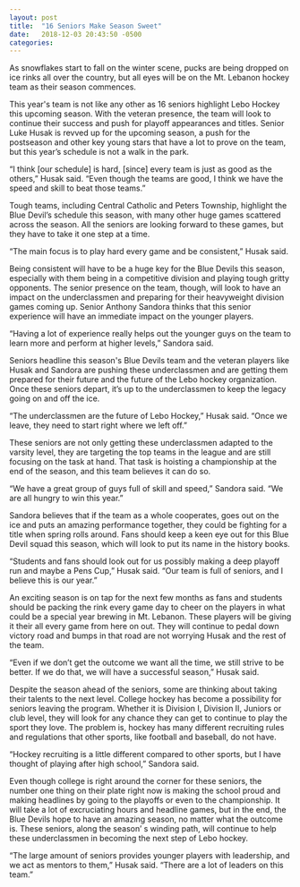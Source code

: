 ```yaml
---
layout: post
title:  "16 Seniors Make Season Sweet"
date:   2018-12-03 20:43:50 -0500
categories: 
---
```

As snowflakes start to fall on the winter scene, pucks are being dropped on ice rinks all over the country, but all eyes will be on the Mt. Lebanon hockey team as their season commences.

This year's team is not like any other as 16 seniors highlight Lebo Hockey this upcoming season. With the veteran presence, the team will look to continue their success and push for playoff appearances and titles. Senior Luke Husak is revved up for the upcoming season, a push for the postseason and other key young stars that have a lot to prove on the team, but this year’s schedule is not a walk in the park.

“I think [our schedule] is hard, [since] every team is just as good as the others,” Husak said. “Even though the teams are good, I think we have the speed and skill to beat those teams.”

Tough teams, including Central Catholic and Peters Township, highlight the Blue Devil’s schedule this season, with many other huge games scattered across the season. All the seniors are looking forward to these games, but they have to take it one step at a time.

“The main focus is to play hard every game and be consistent,” Husak said.

Being consistent will have to be a huge key for the Blue Devils this season, especially with them being in a competitive division and playing tough gritty opponents. The senior presence on the team, though, will look to have an impact on the underclassmen and preparing for their heavyweight division games coming up. Senior Anthony Sandora thinks that this senior experience will have an immediate impact on the younger players.

“Having a lot of experience really helps out the younger guys on the team to learn more and perform at higher levels,” Sandora said.

Seniors headline this season's Blue Devils team and the veteran players like Husak and Sandora are pushing these underclassmen and are getting them prepared for their future and the future of the Lebo hockey organization. Once these seniors depart, it’s up to the underclassmen to keep the legacy going on and off the ice.

“The underclassmen are the future of Lebo Hockey,” Husak said. “Once we leave, they need to start right where we left off.”

These seniors are not only getting these underclassmen adapted to the varsity level, they are targeting the top teams in the league and are still focusing on the task at hand. That task is hoisting a championship at the end of the season, and this team believes it can do so.

“We have a great group of guys full of skill and speed,” Sandora said. “We are all hungry to win this year.”

Sandora believes that if the team as a whole cooperates, goes out on the ice and puts an amazing performance together, they could be fighting for a title when spring rolls around. Fans should keep a keen eye out for this Blue Devil squad this season, which will look to put its name in the history books.

“Students and fans should look out for us possibly making a deep playoff run and maybe a Pens Cup,” Husak said. “Our team is full of seniors, and I believe this is our year.”

An exciting season is on tap for the next few months as fans and students should be packing the rink every game day to cheer on the players in what could be a special year brewing in Mt. Lebanon. These players will be giving it their all every game from here on out. They will continue to pedal down victory road and bumps in that road are not worrying Husak and the rest of the team.

“Even if we don’t get the outcome we want all the time, we still strive to be better. If we do that, we will have a successful season,” Husak said.

Despite the season ahead of the seniors, some are thinking about taking their talents to the next level. College hockey has become a possibility for seniors leaving the program. Whether it is Division I, Division II, Juniors or club level, they will look for any chance they can get to continue to play the sport they love. The problem is, hockey has many different recruiting rules and regulations that other sports, like football and baseball, do not have.

“Hockey recruiting is a little different compared to other sports, but I have thought of playing after high school,” Sandora said.

Even though college is right around the corner for these seniors, the number one thing on their plate right now is making the school proud and making headlines by going to the playoffs or even to the championship. It will take a lot of excruciating hours and headline games, but in the end, the Blue Devils hope to have an amazing season, no matter what the outcome is. These seniors, along the season’ s winding path, will continue to help these underclassmen in becoming the next step of Lebo hockey.

“The large amount of seniors provides younger players with leadership, and we act as mentors to them,” Husak said. “There are a lot of leaders on this team.” 
	
